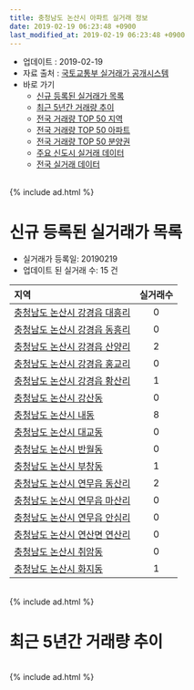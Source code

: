 ```yaml
---
title: 충청남도 논산시 아파트 실거래 정보
date: 2019-02-19 06:23:48 +0900
last_modified_at: 2019-02-19 06:23:48 +0900
---
```


* 업데이트 : 2019-02-19
* 자료 출처 : [국토교통부 실거래가 공개시스템](http://rt.molit.go.kr)
* 바로 가기
    * [신규 등록된 실거래가 목록](#신규-등록된-실거래가-목록)
    * [최근 5년간 거래량 추이](#최근-5년간-거래량-추이)
    * [전국 거래량 TOP 50 지역](https://ayogom.github.io/apt-trade-info/최근-3개월-전국에서-가장-거래가-많이-발생한-지역)
    * [전국 거래량 TOP 50 아파트](https://ayogom.github.io/apt-trade-info/최근-3개월-전국에서-가장-거래가-많이-발생한-아파트)
    * [전국 거래량 TOP 50 분양권](https://ayogom.github.io/apt-trade-info/최근-3개월-전국에서-가장-거래가-많이-발생한-분양권)
    * [주요 신도시 실거래 데이터](https://ayogom.github.io/apt-trade-info/주요-신도시)
    * [전국 실거래 데이터](https://ayogom.github.io/apt-trade-info/전국)

<br>
{% include ad.html %}
<br>

# 신규 등록된 실거래가 목록
* 실거래가 등록일: 20190219
* 업데이트 된 실거래 수: 15 건


|지역|실거래수|
|:---|:---:|
|[충청남도 논산시 강경읍 대흥리](https://ayogom.github.io/apt-trade-info/충청남도-논산시-강경읍-대흥리)|0|
|[충청남도 논산시 강경읍 동흥리](https://ayogom.github.io/apt-trade-info/충청남도-논산시-강경읍-동흥리)|0|
|[충청남도 논산시 강경읍 산양리](https://ayogom.github.io/apt-trade-info/충청남도-논산시-강경읍-산양리)|2|
|[충청남도 논산시 강경읍 홍교리](https://ayogom.github.io/apt-trade-info/충청남도-논산시-강경읍-홍교리)|0|
|[충청남도 논산시 강경읍 황산리](https://ayogom.github.io/apt-trade-info/충청남도-논산시-강경읍-황산리)|1|
|[충청남도 논산시 강산동](https://ayogom.github.io/apt-trade-info/충청남도-논산시-강산동)|0|
|[충청남도 논산시 내동](https://ayogom.github.io/apt-trade-info/충청남도-논산시-내동)|8|
|[충청남도 논산시 대교동](https://ayogom.github.io/apt-trade-info/충청남도-논산시-대교동)|0|
|[충청남도 논산시 반월동](https://ayogom.github.io/apt-trade-info/충청남도-논산시-반월동)|0|
|[충청남도 논산시 부창동](https://ayogom.github.io/apt-trade-info/충청남도-논산시-부창동)|1|
|[충청남도 논산시 연무읍 동산리](https://ayogom.github.io/apt-trade-info/충청남도-논산시-연무읍-동산리)|2|
|[충청남도 논산시 연무읍 마산리](https://ayogom.github.io/apt-trade-info/충청남도-논산시-연무읍-마산리)|0|
|[충청남도 논산시 연무읍 안심리](https://ayogom.github.io/apt-trade-info/충청남도-논산시-연무읍-안심리)|0|
|[충청남도 논산시 연산면 연산리](https://ayogom.github.io/apt-trade-info/충청남도-논산시-연산면-연산리)|0|
|[충청남도 논산시 취암동](https://ayogom.github.io/apt-trade-info/충청남도-논산시-취암동)|0|
|[충청남도 논산시 화지동](https://ayogom.github.io/apt-trade-info/충청남도-논산시-화지동)|1|


<br>
{% include ad.html %}
<br>

# 최근 5년간 거래량 추이


<div style="width:100%;">
    <canvas id="deal_progress" height="200"></canvas>
</div>

<script>
new Chart(document.getElementById("deal_progress"), {
    type: 'line',
    data: {
        labels: ['201402','201403','201404','201405','201406','201407','201408','201409','201410','201411','201412','201501','201502','201503','201504','201505','201506','201507','201508','201509','201510','201511','201512','201601','201602','201603','201604','201605','201606','201607','201608','201609','201610','201611','201612','201701','201702','201703','201704','201705','201706','201707','201708','201709','201710','201711','201712','201801','201802','201803','201804','201805','201806','201807','201808','201809','201810','201811','201812','201901','201902'],
        datasets: [{
            label: '매매',
            pointRadius: 1,
            data: [49, 62, 43, 48, 41, 34, 31, 36, 40, 64, 58, 85, 54, 70, 58, 58, 46, 69, 54, 54, 62, 60, 47, 53, 53, 61, 56, 58, 60, 45, 38, 74, 74, 74, 61, 75, 70, 59, 71, 81, 71, 76, 87, 66, 36, 53, 37, 186, 77, 68, 92, 73, 59, 64, 61, 73, 84, 105, 74, 89, 22],
            borderColor: "rgba(255, 201, 14, 1)",
            backgroundColor: "rgba(255, 201, 14, 0.5)",
            fill: false,
            lineTension: 0
        },{
            label: '전월세',
            pointRadius: 1,
            data: [30, 29, 24, 27, 31, 20, 25, 27, 31, 45, 35, 58, 58, 59, 48, 26, 31, 38, 27, 47, 41, 72, 46, 47, 47, 34, 33, 36, 27, 39, 28, 26, 40, 27, 42, 44, 30, 45, 25, 35, 30, 25, 33, 23, 36, 32, 39, 45, 32, 41, 32, 58, 32, 35, 28, 21, 29, 31, 44, 35, 16],
            borderColor: "rgba(0, 141, 185, 1)",
            backgroundColor: "rgba(0, 141, 185, 0.5)",
            fill: false,
            lineTension: 0
        }
        ]
    },
    options: {
        responsive: true,
        title: {
            display: false
        },
        tooltips: {
            mode: 'index',
            intersect: false
        },
        hover: {
            mode: 'nearest',
            intersect: true
        },
        scales: {
            xAxes: [{
                display: true,
                scaleLabel: {
                    display: true,
                    labelString: '년/월'
                }
            }],
            yAxes: [{
                display: true,
                ticks: {
                    suggestedMin: 0,
                },
                scaleLabel: {
                    display: true,
                    labelString: '실거래 수'
                }
            }]
        }
    }
});

</script>


<br>
{% include ad.html %}
<br>


